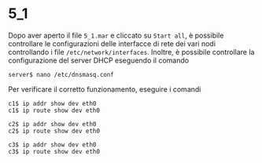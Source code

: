 
# 5_1

Dopo aver aperto il file `5_1.mar` e cliccato su `Start all`, è possibile controllare le configurazioni delle interfacce di rete dei vari nodi controllando i file `/etc/network/interfaces`. Inoltre, è possibile controllare la configurazione del server DHCP eseguendo il comando
```
server$ nano /etc/dnsmasq.conf
```

Per verificare il corretto funzionamento, eseguire i comandi
```
c1$ ip addr show dev eth0
c1$ ip route show dev eth0

c2$ ip addr show dev eth0
c2$ ip route show dev eth0

c3$ ip addr show dev eth0
c3$ ip route show dev eth0
```
